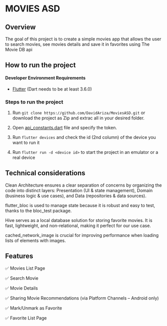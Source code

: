 # MOVIES ASD

## Overview

The goal of this project is to create a simple movies app that allows the user to search movies, see movies details and save it in favorites using The Movie DB api


## How to run the project

#### Developer Environment Requirements

- [Flutter](https://flutter.dev/docs/get-started/install) (Dart needs to be at least 3.6.0)

### Steps to run the project

1. Run `git clone https://github.com/DavidAriza/MoviesASD.git` or download the project as Zip and extrac all in your desired folder.

2. Open [api_constants.dart](./lib/core/constants/api_constants.dart) file and specify the token.

3. Run `flutter devices` and check the id (2nd column) of the device you want to run it

4. Run `flutter run -d <device id>` to start the project in an emulator or a real device 

## Technical considerations

Clean Architecture ensures a clear separation of concerns by organizing the code into distinct layers: Presentation (UI & state management), Domain (business logic & use cases), and Data (repositories & data sources).

flutter_bloc is used to manage state because it is robust and easy to test, thanks to the bloc_test package.

Hive serves as a local database solution for storing favorite movies. It is fast, lightweight, and non-relational, making it perfect for our use case.

cached_network_image is crucial for improving performance when loading lists of elements with images.

## Features

✅ Movies List Page

✅ Search Movie

✅ Movie Details

✅ Sharing Movie Recommendations (via Platform Channels – Android only)

✅ Mark/Unmark as Favorite

✅ Favorite List Page
